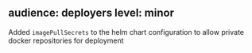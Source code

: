 audience: deployers
level: minor
---
Added `imagePullSecrets` to the helm chart configuration to allow private docker repositories for deployment
